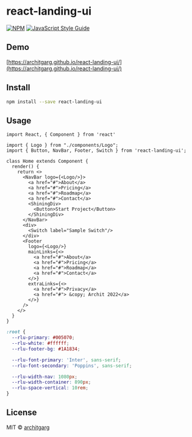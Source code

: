 # react-landing-ui

[![NPM](https://img.shields.io/npm/v/react-landing-ui.svg)](https://www.npmjs.com/package/react-landing-ui) [![JavaScript Style Guide](https://img.shields.io/badge/code_style-standard-brightgreen.svg)](https://standardjs.com)

## Demo
[https://architgarg.github.io/react-landing-ui/](https://architgarg.github.io/react-landing-ui/)

## Install

```bash
npm install --save react-landing-ui
```

## Usage

```tsx
import React, { Component } from 'react'

import { Logo } from "./components/Logo";
import { Button, NavBar, Footer, Switch } from 'react-landing-ui';

class Home extends Component {
  render() {
    return <>
      <NavBar logo={<Logo/>}>
        <a href="#">About</a>
        <a href="#">Pricing</a>
        <a href="#">Roadmap</a>
        <a href="#">Contact</a>
        <ShiningDiv>
          <Button>Start Project</Button>
        </ShiningDiv>
      </NavBar>
      <div>
        <Switch label="Sample Switch"/>
      </div>
      <Footer
        logo={<Logo/>}
        mainLinks={<>
          <a href="#">About</a>
          <a href="#">Pricing</a>
          <a href="#">Roadmap</a>
          <a href="#">Contact</a>
        </>}
        extraLinks={<>
          <a href="#">Privacy</a>
          <a href="#"> &copy; Archit 2022</a>
        </>}
      />
    </>
  }
}
```

```css
:root {
  --rlu-primary: #005070;
  --rlu-white: #ffffff;
  --rlu-footer-bg: #1A1834;

  --rlu-font-primary: 'Inter', sans-serif;
  --rlu-font-secondary: 'Poppins', sans-serif;

  --rlu-width-nav: 1080px;
  --rlu-width-container: 890px;
  --rlu-space-vertical: 10rem;
}
```
## License

MIT © [architgarg](https://github.com/architgarg)
